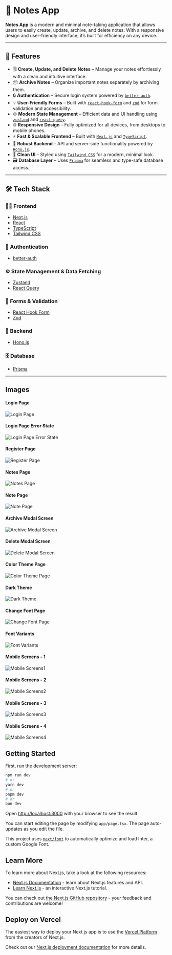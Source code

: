 # 📝 Notes App

**Notes App** is a modern and minimal note-taking application that allows users to easily create, update, archive, and delete notes. With a responsive design and user-friendly interface, it’s built for efficiency on any device.

---

## 🚀 Features

-   🗒️ **Create, Update, and Delete Notes** – Manage your notes effortlessly with a clean and intuitive interface.
-   📦 **Archive Notes** – Organize important notes separately by archiving them.
-   🔒 **Authentication** – Secure login system powered by [`better-auth`](https://github.com/n1ru4l/better-auth).
-   💡 **User-Friendly Forms** – Built with [`react-hook-form`](https://react-hook-form.com/) and [`zod`](https://zod.dev/) for form validation and accessibility.
-   ⚙️ **Modern State Management** – Efficient data and UI handling using [`zustand`](https://github.com/pmndrs/zustand) and [`react-query`](https://tanstack.com/query/latest).
-   🌐 **Responsive Design** – Fully optimized for all devices, from desktops to mobile phones.
-   ⚡ **Fast & Scalable Frontend** – Built with [`Next.js`](https://nextjs.org/) and [`TypeScript`](https://www.typescriptlang.org/).
-   🧩 **Robust Backend** – API and server-side functionality powered by [`Hono.js`](https://hono.dev/).
-   🎨 **Clean UI** – Styled using [`Tailwind CSS`](https://tailwindcss.com/) for a modern, minimal look.
-   🗃️ **Database Layer** – Uses [`Prisma`](https://www.prisma.io/) for seamless and type-safe database access.

---

## 🛠️ Tech Stack

### 🧑‍💻 Frontend

-   [Next.js](https://nextjs.org/)
-   [React](https://reactjs.org/)
-   [TypeScript](https://www.typescriptlang.org/)
-   [Tailwind CSS](https://tailwindcss.com/)

### 🔐 Authentication

-   [better-auth](https://github.com/n1ru4l/better-auth)

### ⚙️ State Management & Data Fetching

-   [Zustand](https://github.com/pmndrs/zustand)
-   [React Query](https://tanstack.com/query/latest)

### 🧾 Forms & Validation

-   [React Hook Form](https://react-hook-form.com/)
-   [Zod](https://zod.dev/)

### 🔧 Backend

-   [Hono.js](https://hono.dev/)

### 🗄️ Database

-   [Prisma](https://www.prisma.io/)

---

## Images

#### Login Page

![Login Page](public/1.png)

#### Login Page Error State

![Login Page Error State](public/2.png)

#### Register Page

![Register Page](public/3.png)

#### Notes Page

![Notes Page](public/4.png)

#### Note Page

![Note Page](public/5.png)

#### Archive Modal Screen

![Archive Modal Screen](public/6.png)

#### Delete Modal Screen

![Delete Modal Screen](public/7.png)

#### Color Theme Page

![Color Theme Page](public/8.png)

#### Dark Theme

![Dark Theme](public/9.png)

#### Change Font Page

![Change Font Page](public/10.png)

#### Font Variants

![Font Variants](public/11.png)

#### Mobile Screens - 1

![Mobile Screens1](public/12.png)

#### Mobile Screens - 2

![Mobile Screens2](public/13.png)

#### Mobile Screens - 3

![Mobile Screens3](public/14.png)

#### Mobile Screens - 4

![Mobile Screens4](public/15.png)

## Getting Started

First, run the development server:

```bash
npm run dev
# or
yarn dev
# or
pnpm dev
# or
bun dev
```

Open [http://localhost:3000](http://localhost:3000) with your browser to see the result.

You can start editing the page by modifying `app/page.tsx`. The page auto-updates as you edit the file.

This project uses [`next/font`](https://nextjs.org/docs/basic-features/font-optimization) to automatically optimize and load Inter, a custom Google Font.

## Learn More

To learn more about Next.js, take a look at the following resources:

-   [Next.js Documentation](https://nextjs.org/docs) - learn about Next.js features and API.
-   [Learn Next.js](https://nextjs.org/learn) - an interactive Next.js tutorial.

You can check out [the Next.js GitHub repository](https://github.com/vercel/next.js/) - your feedback and contributions are welcome!

## Deploy on Vercel

The easiest way to deploy your Next.js app is to use the [Vercel Platform](https://vercel.com/new?utm_medium=default-template&filter=next.js&utm_source=create-next-app&utm_campaign=create-next-app-readme) from the creators of Next.js.

Check out our [Next.js deployment documentation](https://nextjs.org/docs/deployment) for more details.
